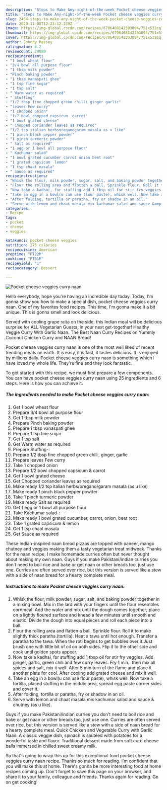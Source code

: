 ```yaml
---
description: "Steps to Make Any-night-of-the-week Pocket cheese veggies curry naan"
title: "Steps to Make Any-night-of-the-week Pocket cheese veggies curry naan"
slug: 2454-steps-to-make-any-night-of-the-week-pocket-cheese-veggies-curry-naan
date: 2020-11-08T12:23:12.239Z
image: https://img-global.cpcdn.com/recipes/6706408142303094/751x532cq70/pocket-cheese-veggies-curry-naan-recipe-main-photo.jpg
thumbnail: https://img-global.cpcdn.com/recipes/6706408142303094/751x532cq70/pocket-cheese-veggies-curry-naan-recipe-main-photo.jpg
cover: https://img-global.cpcdn.com/recipes/6706408142303094/751x532cq70/pocket-cheese-veggies-curry-naan-recipe-main-photo.jpg
author: Johnny Massey
ratingvalue: 4.2
reviewcount: 24880
recipeingredient:
- "1 bowl wheat flour"
- "3/4 bowl all purpose flour"
- "1 tbsp milk powder"
- "Pinch baking powder"
- "1 tbsp vanaspati ghee"
- "1 tsp fine sugar"
- "1 tsp salt"
- " Warm water as required"
- " Stuffing"
- "1/2 tbsp fine chopped green chilli ginger garlic"
- "leaves Few curry"
- "1 chopped onion"
- "1/2 bowl chopped capsicum  carrot"
- "1 bowl grated cheese"
- " Chopped coriander leaves as required"
- "1/2 tsp italian herbsoreganogaram masala as u like"
- "1 pinch black pepper powder"
- "1 pinch turmeric powder"
- " Salt as required"
- "1 egg or 1 bowl all purpose flour"
- " Kachumar salad"
- "1 bowl grated cucumber carrot onion beet root"
- "1 grated capsicum  lemon"
- "1 tsp chaat masala"
- " Sauce as required"
recipeinstructions:
- "Whisk the flour, milk powder, sugar, salt, and baking powder together in a mixing bowl. Mix in the lard with your fingers until the flour resembles cornmeal. Add the water and mix until the dough comes together; place on a lightly floured surface and knead a few minutes until smooth and elastic. Divide the dough into equal pieces and roll each piece into a ball."
- "Flour the rolling area and flatten a ball. Sprinkle flour. Roll it to make slightly thick paratha.(tortilla). Heat a tawa until hot enough. Transfer a paratha to the tawa. When the roti begins to get bubbles over it.Just brush one with little bit of oil on both sides. Flip it to the other side and cook until golden spots appear."
- "Now take a kadhai, for stuffing add 1 tbsp oil for stir fry veggies. Add ginger, garlic, green chili and few curry leaves. Fry 1 min.. then mix all spices and salt, mix it well. After 5 min turn of the flame and place it another plate for cool. After cooling add grated cheese and mix it well."
- "Take an egg in a bowl(u can use flour paste), whisk well. Now take a tortilla, placed stuffing in the middle area, spread egg paste corner sides and cover it."
- "After folding, tortilla or paratha, fry or shadow in an oil."
- "Serve with lemon and chaat masala mix kachumar salad and sauce &amp; chutney (as u like)."
categories:
- Recipe
tags:
- pocket
- cheese
- veggies

katakunci: pocket cheese veggies 
nutrition: 275 calories
recipecuisine: American
preptime: "PT22M"
cooktime: "PT31M"
recipeyield: "1"
recipecategory: Dessert

---
```



![Pocket cheese veggies curry naan](https://img-global.cpcdn.com/recipes/6706408142303094/751x532cq70/pocket-cheese-veggies-curry-naan-recipe-main-photo.jpg)

Hello everybody, hope you're having an incredible day today. Today, I'm gonna show you how to make a special dish, pocket cheese veggies curry naan. One of my favorites food recipes. This time, I'm gonna make it a bit unique. This is gonna smell and look delicious.

Served with cooling grape raita on the side, this Indian meal will be delicious surprise for ALL Vegetarian Guests, in your next get-together! Healthy Veggie Curry With Garlic Naan. The Best Naan Curry Recipes on Yummly Coconut Chicken Curry and NAAN Bread!

Pocket cheese veggies curry naan is one of the most well liked of recent trending meals on earth. It is easy, it is fast, it tastes delicious. It is enjoyed by millions daily. Pocket cheese veggies curry naan is something which I have loved my whole life. They're fine and they look fantastic.


To get started with this recipe, we must first prepare a few components. You can have pocket cheese veggies curry naan using 25 ingredients and 6 steps. Here is how you can achieve it.

<!--inarticleads1-->

##### The ingredients needed to make Pocket cheese veggies curry naan:

1. Get 1 bowl wheat flour
1. Prepare 3/4 bowl all purpose flour
1. Get 1 tbsp milk powder
1. Prepare Pinch baking powder
1. Prepare 1 tbsp vanaspati ghee
1. Prepare 1 tsp fine sugar
1. Get 1 tsp salt
1. Get  Warm water as required
1. Prepare  Stuffing-:
1. Prepare 1/2 tbsp fine chopped green chilli, ginger, garlic
1. Prepare leaves Few curry
1. Take 1 chopped onion
1. Prepare 1/2 bowl chopped capsicum &amp; carrot
1. Get 1 bowl grated cheese
1. Get  Chopped coriander leaves as required
1. Make ready 1/2 tsp italian herbs/oregano/garam masala (as u like)
1. Make ready 1 pinch black pepper powder
1. Take 1 pinch turmeric powder
1. Make ready  Salt as required
1. Get 1 egg or 1 bowl all purpose flour
1. Take  Kachumar salad-:
1. Make ready 1 bowl grated cucumber, carrot, onion, beet root
1. Take 1 grated capsicum &amp; lemon
1. Get 1 tsp chaat masala
1. Get  Sauce as required


These Indian-inspired naan bread pizzas are topped with paneer, mango chutney and veggies making them a tasty vegetarian treat midweek. Thanks for the naan recipe, I make homemade curries often but never thought about making my own naan. Guys if you make Pakistani/indian curries you don&#39;t need to boil rice and bake or get naan or other breads too, just use one. Curries are often served over rice, but this version is served like a stew with a side of naan bread for a hearty complete meal. 

<!--inarticleads2-->

##### Instructions to make Pocket cheese veggies curry naan:

1. Whisk the flour, milk powder, sugar, salt, and baking powder together in a mixing bowl. Mix in the lard with your fingers until the flour resembles cornmeal. Add the water and mix until the dough comes together; place on a lightly floured surface and knead a few minutes until smooth and elastic. Divide the dough into equal pieces and roll each piece into a ball.
1. Flour the rolling area and flatten a ball. Sprinkle flour. Roll it to make slightly thick paratha.(tortilla). Heat a tawa until hot enough. Transfer a paratha to the tawa. When the roti begins to get bubbles over it.Just brush one with little bit of oil on both sides. Flip it to the other side and cook until golden spots appear.
1. Now take a kadhai, for stuffing add 1 tbsp oil for stir fry veggies. Add ginger, garlic, green chili and few curry leaves. Fry 1 min.. then mix all spices and salt, mix it well. After 5 min turn of the flame and place it another plate for cool. After cooling add grated cheese and mix it well.
1. Take an egg in a bowl(u can use flour paste), whisk well. Now take a tortilla, placed stuffing in the middle area, spread egg paste corner sides and cover it.
1. After folding, tortilla or paratha, fry or shadow in an oil.
1. Serve with lemon and chaat masala mix kachumar salad and sauce &amp; chutney (as u like).


Guys if you make Pakistani/indian curries you don&#39;t need to boil rice and bake or get naan or other breads too, just use one. Curries are often served over rice, but this version is served like a stew with a side of naan bread for a hearty complete meal. Quick Chicken and Vegetable Curry with Garlic Naan. A classic veggie dish, spinach is sautéed with potatoes for a wonderful taste and flavor. Traditional dessert made from soft curd cheese balls immersed in chilled sweet creamy milk. 

So that's going to wrap this up for this exceptional food pocket cheese veggies curry naan recipe. Thanks so much for reading. I'm confident that you will make this at home. There's gonna be more interesting food at home recipes coming up. Don't forget to save this page on your browser, and share it to your family, colleague and friends. Thanks again for reading. Go on get cooking!

